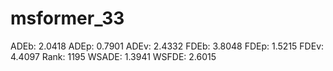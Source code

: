 # msformer_33

ADEb: 2.0418
ADEp: 0.7901
ADEv: 2.4332
FDEb: 3.8048
FDEp: 1.5215
FDEv: 4.4097
Rank: 1195
WSADE: 1.3941
WSFDE: 2.6015